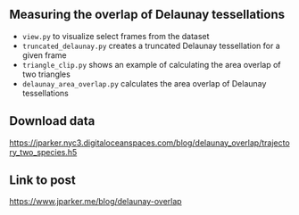 ## Measuring the overlap of Delaunay tessellations

* `view.py` to visualize select frames from the dataset
* `truncated_delaunay.py` creates a truncated Delaunay tessellation for a given frame
* `triangle_clip.py` shows an example of calculating the area overlap of two triangles
* `delaunay_area_overlap.py` calculates the area overlap of Delaunay tessellations

## Download data
https://jparker.nyc3.digitaloceanspaces.com/blog/delaunay_overlap/trajectory_two_species.h5

## Link to post
https://www.jparker.me/blog/delaunay-overlap
